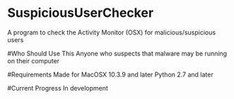 # SuspiciousUserChecker
A program to check the Activity Monitor (OSX) for malicious/suspicious users

#Who Should Use This
Anyone who suspects that malware may be running on their computer

#Requirements
Made for MacOSX 10.3.9 and later
Python 2.7 and later

#Current Progress
In development
